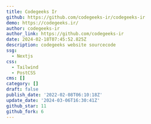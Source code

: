 ```yaml
---
title: Codegeeks Ir
github: https://github.com/codegeeks-ir/codegeeks-ir
demo: https://codegeeks.ir/
author: codegeeks-ir
author_link: https://github.com/codegeeks-ir
date: 2024-02-18T07:45:52.825Z
description: codegeeks website sourcecode
ssg:
  - Nextjs
css:
  - Tailwind
  - PostCSS
cms: []
category: []
draft: false
publish_date: '2022-02-08T06:10:18Z'
update_date: '2024-03-06T16:30:41Z'
github_star: 11
github_fork: 6
---
```

